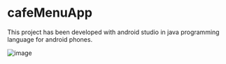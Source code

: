 # cafeMenuApp



This project has been developed with android studio in java programming language for android phones.

![image](https://user-images.githubusercontent.com/98543018/192074138-ac5af611-a2b2-4bcf-9de6-2de908a5a2fe.png)
